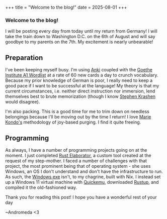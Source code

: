 +++
title = "Welcome to the blog!"
date = 2025-08-01
+++

### Welcome to the blog!

I will be posting every day from today until my return from Germany! I will take the train down to Washington D.C. on the 6th of August and will say goodbye to my parents on the 7th. My excitement is nearly unbearable!

## Preparation

I've been keeping myself busy. I'm using [Anki](https://github.com/ankitects/anki) coupled with the [Goethe Institute A1 Wordlist](https://github.com/patsytau/anki_german_a1_vocab) at a rate of 60 new cards a day to crunch vocabulary. Because my prior knowledge of German is poor, I really need to keep a good pace if I want to be successful at the language! My theory is that my current circumstances, i.e. neither direct instruction nor immersion, lend themselves best to brute memorization (though I know [Stephen Krashen](https://www.sdkrashen.com/content/books/principles_and_practice.pdf) would disagree).

I'm also packing. This is a good time for me to trim down on needless belongings because I'll be moving out by the time I return! I love [Marie Kondo's](https://konmari.com/) methodology of joy-based purging. I find it quite freeing.

## Programming

As always, I have a number of programming projects going on at the moment. I just completed [Rust Elaborator](https://git.mtgmonkey.net/Andromeda/rust-elaborator/), a custom tool created at the request of my step-mother. I faced a number of challenges with that project, the most prominent being that of operating system - she uses Windows, an OS I don't understand and don't have the infrastructure to run. As such, the [Windows exe](https://git.mtgmonkey.net/Andromeda/rust-elaborator/rust_elaborator.exe) isn't, to my chagrine, built with Nix. I instead set up a Windows 11 virtual machine with [Quickemu](https://github.com/quickemu-project/quickemu), downloaded [Rustup](https://www.rust-lang.org/tools/install), and compiled it the old-fashioned way.

Thank you for reading this post! I hope you have a wonderful rest of your day

~Andromeda <3
